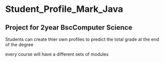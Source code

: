 # Student_Profile_Mark_Java

## Project for 2year BscComputer Science

Students can create thier own profiles to predict the total grade at the end of the degree

every course will have a different sets of modules
